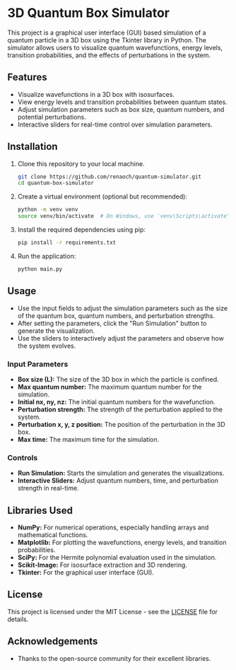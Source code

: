 # 3D Quantum Box Simulator

This project is a graphical user interface (GUI) based simulation of a quantum particle in a 3D box using the Tkinter library in Python. The simulator allows users to visualize quantum wavefunctions, energy levels, transition probabilities, and the effects of perturbations in the system. 

## Features
- Visualize wavefunctions in a 3D box with isosurfaces.
- View energy levels and transition probabilities between quantum states.
- Adjust simulation parameters such as box size, quantum numbers, and potential perturbations.
- Interactive sliders for real-time control over simulation parameters.

## Installation

1. Clone this repository to your local machine.

    ```bash
    git clone https://github.com/renaoch/quantum-simulator.git
    cd quantum-box-simulator
    ```

2. Create a virtual environment (optional but recommended):

    ```bash
    python -m venv venv
    source venv/bin/activate  # On Windows, use 'venv\Scripts\activate'
    ```

3. Install the required dependencies using pip:

    ```bash
    pip install -r requirements.txt
    ```

4. Run the application:

    ```bash
    python main.py
    ```

## Usage

- Use the input fields to adjust the simulation parameters such as the size of the quantum box, quantum numbers, and perturbation strengths.
- After setting the parameters, click the "Run Simulation" button to generate the visualization.
- Use the sliders to interactively adjust the parameters and observe how the system evolves.

### Input Parameters
- **Box size (L):** The size of the 3D box in which the particle is confined.
- **Max quantum number:** The maximum quantum number for the simulation.
- **Initial nx, ny, nz:** The initial quantum numbers for the wavefunction.
- **Perturbation strength:** The strength of the perturbation applied to the system.
- **Perturbation x, y, z position:** The position of the perturbation in the 3D box.
- **Max time:** The maximum time for the simulation.

### Controls
- **Run Simulation:** Starts the simulation and generates the visualizations.
- **Interactive Sliders:** Adjust quantum numbers, time, and perturbation strength in real-time.

## Libraries Used

- **NumPy:** For numerical operations, especially handling arrays and mathematical functions.
- **Matplotlib:** For plotting the wavefunctions, energy levels, and transition probabilities.
- **SciPy:** For the Hermite polynomial evaluation used in the simulation.
- **Scikit-Image:** For isosurface extraction and 3D rendering.
- **Tkinter:** For the graphical user interface (GUI).
  
## License

This project is licensed under the MIT License - see the [LICENSE](LICENSE) file for details.

## Acknowledgements

- Thanks to the open-source community for their excellent libraries.
